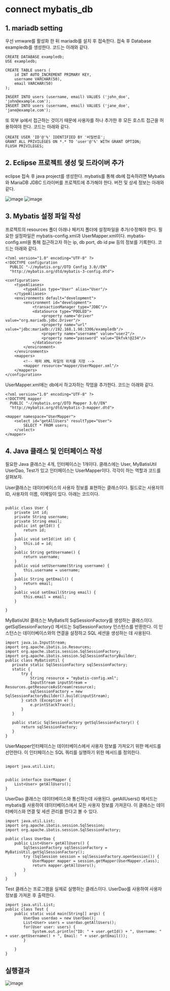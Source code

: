 # connect mybatis_db

## 1.	mariadb setting
우선 vmware를 활성화 한 뒤 mariadb를 설치 후 접속한다. 
접속 후 Database exampledb를 생성한다. 코드는 아래와 같다.

```
CREATE DATABASE exampledb;
USE exampledb;

CREATE TABLE users (
    id INT AUTO_INCREMENT PRIMARY KEY,
    username VARCHAR(50),
    email VARCHAR(50)
);

INSERT INTO users (username, email) VALUES ('john_doe', 'john@example.com');
INSERT INTO users (username, email) VALUES ('jane_doe', 'jane@example.com');
```

또 외부 ip에서 접근하는 것이기 때문에 사용자를 하나 추가한 후 모든 호스트 접근을 허용하여야 한다. 코드는 아래와 같다.

```
CREATE USER 'ID'@'%' IDENTIFIED BY '비밀번호';
GRANT ALL PRIVILEGES ON *.* TO 'user'@'%' WITH GRANT OPTION;
FLUSH PRIVILEGES;
```


## 2.	Eclipse 프로젝트 생성 및 드라이버 추가
eclipse 접속 후 java project를 생성한다. mybatis를 통해 db에 접속하려면 Mybatis 와 MariaDB JDBC 드라이버를 프로젝트에 추가해야 한다. 
버전 및 상세 정보는 아래와 같다.
   
![image](https://github.com/auspicious0/connect_mybatis_db/assets/108572025/1d52e8e9-cf0c-4fc3-9208-201a412f28cb)
![image](https://github.com/auspicious0/connect_mybatis_db/assets/108572025/9b55337a-05b7-4301-b476-757b48036637)

## 3.	Mybatis 설정 파일 작성
프로젝트의 resources 폴더 아래나 페키지 폴더에 설정파일을 추가/수정해야 한다. 필요한 설정파일은 mybatis-config.xml과 UserMapper.xml이다. 
mybatis-config.xml을 통해 접근하고자 하는 ip, db port, db id pw 등의 정보를 기록한다. 
코드는 아래와 같다.

```
<?xml version="1.0" encoding="UTF-8" ?>
<!DOCTYPE configuration
  PUBLIC "-//mybatis.org//DTD Config 3.0//EN"
  "http://mybatis.org/dtd/mybatis-3-config.dtd">

<configuration>
    <typeAliases>
        <typeAlias type="User" alias="User"/>
    </typeAliases>
    <environments default="development">
        <environment id="development">
            <transactionManager type="JDBC"/>
            <dataSource type="POOLED">
                <property name="driver" value="org.mariadb.jdbc.Driver"/>
                <property name="url" value="jdbc:mariadb://192.168.1.98:3306/exampledb"/>
                <property name="username" value="user2"/>
                <property name="password" value="Dkfvk!@234"/>
            </dataSource>
        </environment>
    </environments>
    <mappers>
        <!-- 매퍼 XML 파일의 위치를 지정 -->
        <mapper resource="mapper/UserMapper.xml"/>
    </mappers>
</configuration>
```

UserMapper.xml에는 db에서 하고자하는 작업을 추가한다. 코드는 아래와 같다.

```
<?xml version="1.0" encoding="UTF-8" ?>
<!DOCTYPE mapper
  PUBLIC "-//mybatis.org//DTD Mapper 3.0//EN"
  "http://mybatis.org/dtd/mybatis-3-mapper.dtd">

<mapper namespace="UserMapper">
    <select id="getAllUsers" resultType="User">
        SELECT * FROM users;
    </select>
</mapper>

```

## 4.	Java 클래스 및 인터페이스 작성
필요한 Java 클래스는 4개, 인터페이스는 1개이다. 
클래스에는 User, MyBatisUtil UserDao, Test가 있고 인터페이스는 UserMapper이다. 
각각이 하는 역할과 코드를 살펴보자.

User클래스는 데이터베이스의 사용자 정보를 표현하는 클래스이다. 필드로는 사용자의 ID, 사용자의 이름, 이메일이 있다.
아래는 코드이다. 

```

public class User {
	private int id;
	private String username;
	private String email;
	public int getId() {
		return id;
	}
	public void setId(int id) {
		this.id = id;
	}
	public String getUsername() {
		return username;
	}
	public void setUsername(String username) {
		this.username = username;
	}
	public String getEmail() {
		return email;
	}
	public void setEmail(String email) {
		this.email = email;
	}
	
}

```

MyBatisUtil 클래스는 MyBatis의 SqlSessionFactory를 생성하는 클래스이다. 
getSqlSessionFactory() 메서드는 SqlSessionFactory 인스턴스를 반환한다. 이 인스턴스는 데이터베이스와의 연결을 설정하고 SQL 세션을 생성하는 데 사용된다.

 ```
import java.io.InputStream;
import org.apache.ibatis.io.Resources;
import org.apache.ibatis.session.SqlSessionFactory;
import org.apache.ibatis.session.SqlSessionFactoryBuilder;
public class MyBatisUtil {
    private static SqlSessionFactory sqlSessionFactory;
    static {
        try {
            String resource = "mybatis-config.xml";
            InputStream inputStream = Resources.getResourceAsStream(resource);
            sqlSessionFactory = new SqlSessionFactoryBuilder().build(inputStream);
        } catch (Exception e) {
            e.printStackTrace();
        }
    }

    public static SqlSessionFactory getSqlSessionFactory() {
        return sqlSessionFactory;
    }
}
```

UserMapper인터페이스는 데이터베이스에서 사용자 정보를 가져오기 위한 메서드를 선언한다. 
이 인터페이스는 SQL 쿼리를 실행하기 위한 메서드를 정의한다. 

```

import java.util.List;
 

public interface UserMapper {
	List<User> getAllUsers();
}

```

UserDao 클래스는 데이터베이스와 통신하는데 사용된다. getAllUsers() 메서드는 mybatis를 사용하여 데이터베이스에서 모든 사용자 정보를 가져온다. 
이 클래스는 데이터베이스와 연결 및 세션 관리를 한다고 볼 수 있다.

```
import java.util.List;
import org.apache.ibatis.session.SqlSession;
import org.apache.ibatis.session.SqlSessionFactory;

public class UserDao {
    public List<User> getAllUsers() {
        SqlSessionFactory sqlSessionFactory = MyBatisUtil.getSqlSessionFactory();
        try (SqlSession session = sqlSessionFactory.openSession()) {
            UserMapper mapper = session.getMapper(UserMapper.class);
            return mapper.getAllUsers();
        }
    }
}

```

Test 클래스는 프로그램을 실제로 실행하는 클래스이다. UserDao를 사용하여 사용자 정보를 가져온 후 출력한다.

```
import java.util.List;
public class Test {
	public static void main(String[] args) {
		UserDao userdao = new UserDao();
		List<User> users = userdao.getAllUsers();
		for(User user: users) {
			System.out.println("ID: " + user.getId() + ", Username: " + user.getUsername() + ", Email: " + user.getEmail());		
		}
			
	}
}

```

## 실행결과
![image](https://github.com/auspicious0/connect_mybatis_db/assets/108572025/dec19de9-85ed-444b-9501-28ce88d2538f)

 
